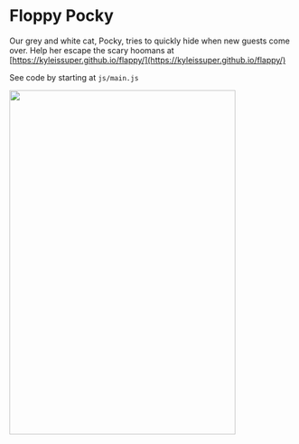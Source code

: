# Floppy Pocky

Our grey and white cat, Pocky, tries to quickly hide when new guests come over. Help her escape the scary hoomans at [https://kyleissuper.github.io/flappy/](https://kyleissuper.github.io/flappy/)

See code by starting at `js/main.js`

<img src="https://raw.githubusercontent.com/kyleissuper/flappy/master/img/demo.gif" width="400" height="609">
